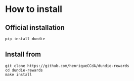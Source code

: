 # How to install

## Official installation

```py
pip install dundie
```

## Install from <source/>

```
git clone https://github.com/henriqueCCdA/dundie-rewards
cd dundie-rewards
make install
```
